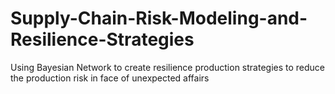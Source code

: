 # Supply-Chain-Risk-Modeling-and-Resilience-Strategies
Using Bayesian Network to create resilience production strategies to reduce the production risk in face of unexpected affairs
